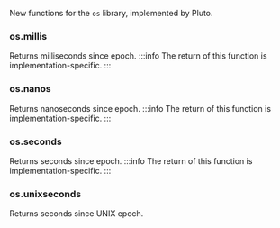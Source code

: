 New functions for the `os` library, implemented by Pluto.
### os.millis
Returns milliseconds since epoch.
:::info
The return of this function is implementation-specific.
:::
### os.nanos
Returns nanoseconds since epoch.
:::info
The return of this function is implementation-specific.
:::
### os.seconds
Returns seconds since epoch.
:::info
The return of this function is implementation-specific.
:::
### os.unixseconds
Returns seconds since UNIX epoch.